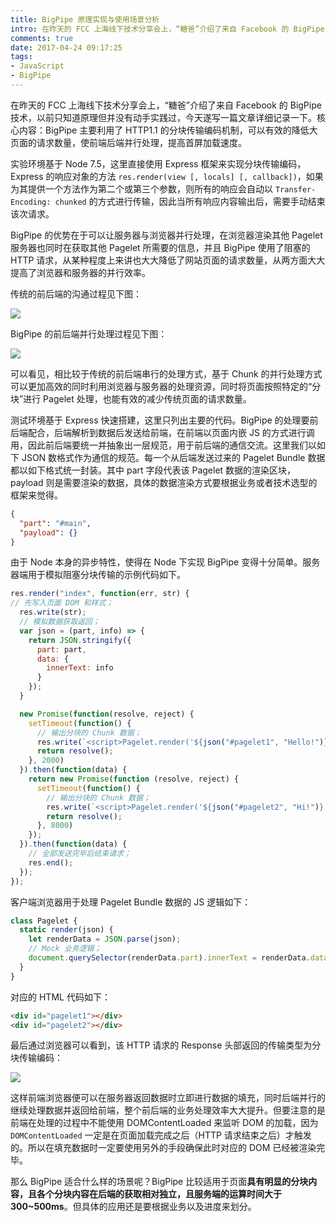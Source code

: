 ```yaml
---
title: BigPipe 原理实现与使用场景分析
intro: 在昨天的 FCC 上海线下技术分享会上，“糖爸”介绍了来自 Facebook 的 BigPipe 技术，以前只知道原理但并没有动手实践过，今天遂写一篇文章详细记录一下。核心内容：BigPipe 主要利用了 HTTP1.1 的分块传输编码机制，可以有效的降低大页面的请求数量，使前端后端并行处理，提高首屏加载速度。
comments: true
date: 2017-04-24 09:17:25
tags:
- JavaScript
- BigPipe
---
```


在昨天的 FCC 上海线下技术分享会上，“糖爸”介绍了来自 Facebook 的 BigPipe 技术，以前只知道原理但并没有动手实践过，今天遂写一篇文章详细记录一下。核心内容：BigPipe 主要利用了 HTTP1.1 的分块传输编码机制，可以有效的降低大页面的请求数量，使前端后端并行处理，提高首屏加载速度。

实验环境基于 Node 7.5，这里直接使用 Express 框架来实现分块传输编码，Express 的响应对象的方法 `res.render(view [, locals] [, callback])`，如果为其提供一个方法作为第二个或第三个参数，则所有的响应会自动以 `Transfer-Encoding: chunked` 的方式进行传输，因此当所有响应内容输出后，需要手动结束该次请求。

BigPipe 的优势在于可以让服务器与浏览器并行处理，在浏览器渲染其他 Pagelet 服务器也同时在获取其他 Pagelet 所需要的信息，并且 BigPipe 使用了阻塞的  HTTP 请求，从某种程度上来讲也大大降低了网站页面的请求数量，从两方面大大提高了浏览器和服务器的并行效率。

传统的前后端的沟通过程见下图：

![](1.png)

BigPipe 的前后端并行处理过程见下图：

![](2.png)

可以看见，相比较于传统的前后端串行的处理方式，基于 Chunk 的并行处理方式可以更加高效的同时利用浏览器与服务器的处理资源，同时将页面按照特定的“分块”进行 Pagelet 处理，也能有效的减少传统页面的请求数量。

测试环境基于 Express 快速搭建，这里只列出主要的代码。BigPipe 的处理要前后端配合，后端解析到数据后发送给前端，在前端以页面内嵌 JS 的方式进行调用，因此前后端要统一并抽象出一层规范，用于前后端的通信交流。这里我们以如下 JSON 数格式作为通信的规范。每一个从后端发送过来的 Pagelet Bundle 数据都以如下格式统一封装。其中 part 字段代表该 Pagelet 数据的渲染区块，payload 则是需要渲染的数据，具体的数据渲染方式要根据业务或者技术选型的框架来觉得。


```json
{
  "part": "#main",
  "payload": {}
}
```

由于 Node 本身的异步特性，使得在 Node 下实现 BigPipe 变得十分简单。服务器端用于模拟阻塞分块传输的示例代码如下。


```javascript
res.render("index", function(err, str) {
// 先写入页面 DOM 和样式；
  res.write(str);
  // 模拟数据获取返回；
  var json = (part, info) => {
    return JSON.stringify({
      part: part,
      data: {
        innerText: info
      }
    });
  }

  new Promise(function(resolve, reject) {
    setTimeout(function() {
      // 输出分块的 Chunk 数据；
      res.write(`<script>Pagelet.render('${json("#pagelet1", "Hello!")}');</script>`);
      return resolve();
    }, 2000)
  }).then(function(data) {
    return new Promise(function (resolve, reject) {
      setTimeout(function() {
        // 输出分块的 Chunk 数据；
        res.write(`<script>Pagelet.render('${json("#pagelet2", "Hi!")}');</script>`);
        return resolve();
      }, 8000)
    });
  }).then(function(data) {
    // 全部发送完毕后结束请求；
    res.end();
  });
});
```

客户端浏览器用于处理 Pagelet Bundle 数据的 JS 逻辑如下：


```javascript
class Pagelet {
  static render(json) {
    let renderData = JSON.parse(json);
    // Mock 业务逻辑；
    document.querySelector(renderData.part).innerText = renderData.data.innerText;
  }
}
```

对应的 HTML 代码如下：


```html
<div id="pagelet1"></div>
<div id="pagelet2"></div>
```


最后通过浏览器可以看到，该 HTTP 请求的 Response 头部返回的传输类型为分块传输编码：

![](3.jpg)

这样前端浏览器便可以在服务器返回数据时立即进行数据的填充，同时后端并行的继续处理数据并返回给前端，整个前后端的业务处理效率大大提升。但要注意的是前端在处理的过程中不能使用  DOMContentLoaded 来监听 DOM 的加载，因为 `DOMContentLoaded` 一定是在页面加载完成之后（HTTP 请求结束之后）才触发的。所以在填充数据时一定要使用另外的手段确保此时对应的 DOM 已经被渲染完毕。

那么 BigPipe 适合什么样的场景呢？BigPipe 比较适用于页面**具有明显的分块内容，且各个分块内容在后端的获取相对独立，且服务端的运算时间大于300~500ms**。但具体的应用还是要根据业务以及进度来划分。
